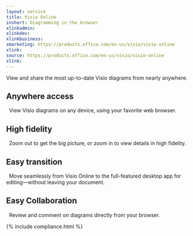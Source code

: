 ```yaml
---
layout: service
title: Visio Online
inshort: Diagramming in the browser
xlinkadmin: 
xlinkdev:
xlinkbusiness: 
xmarketing: https://products.office.com/en-us/visio/visio-online
xlink: 
source: https://products.office.com/en-us/visio/visio-online
xlink: 
---
```

View and share the most up-to-date Visio diagrams from nearly anywhere.

## Anywhere access
 
View Visio diagrams on any device, using your favorite web browser. 

## High fidelity
 
Zoom out to get the big picture, or zoom in to view details in high fidelity. 

## Easy transition
 
Move seamlessly from Visio Online to the full-featured desktop app for editing—without leaving your document. 

## Easy Collaboration
 
Review and comment on diagrams directly from your browser.

{% include compliance.html %}
